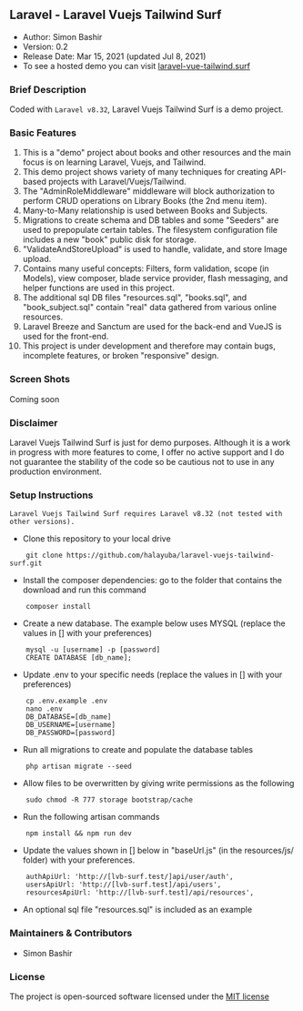 ## Laravel - Laravel Vuejs Tailwind Surf

- Author: Simon Bashir
- Version: 0.2
- Release Date: Mar 15, 2021 (updated Jul 8, 2021)
- To see a hosted demo you can visit [laravel-vue-tailwind.surf](http://laravel-vue-tailwind.surf)

### Brief Description
Coded with `Laravel v8.32`, Laravel Vuejs Tailwind Surf is a demo project.

### Basic Features
1. This is a "demo" project about books and other resources and the main focus is on learning Laravel, Vuejs, and Tailwind.
2. This demo project shows variety of many techniques for creating API-based projects with Laravel/Vuejs/Tailwind.
3. The "AdminRoleMiddleware" middleware will block authorization to perform CRUD operations on Library Books (the 2nd menu item).
4. Many-to-Many relationship is used between Books and Subjects.
5. Migrations to create schema and DB tables and some "Seeders" are used to prepopulate certain tables. The filesystem configuration file includes a new "book" public disk for storage.
6. "ValidateAndStoreUpload" is used to handle, validate, and store Image upload.
7. Contains many useful concepts: Filters, form validation, scope (in Models), view composer, blade service provider, flash messaging, and helper functions are used in this project.
8. The additional sql DB files "resources.sql", "books.sql", and "book_subject.sql" contain "real" data gathered from various online resources.
9. Laravel Breeze and Sanctum are used for the back-end and VueJS is used for the front-end.
10. This project is under development and therefore may contain bugs, incomplete features, or broken "responsive" design.

### Screen Shots
Coming soon


### Disclaimer
Laravel Vuejs Tailwind Surf is just for demo purposes. Although it is a work in progress with more features to come, I offer no active support and I do not guarantee the stability of the code so be cautious not to use in any production environment.

### Setup Instructions
```
Laravel Vuejs Tailwind Surf requires Laravel v8.32 (not tested with other versions).
```


* Clone this repository to your local drive
~~~
    git clone https://github.com/halayuba/laravel-vuejs-tailwind-surf.git
~~~
* Install the composer dependencies: go to the folder that contains the download and run this command
~~~
    composer install
~~~
* Create a new database. The example below uses MYSQL (replace the values in [] with your preferences)
~~~
    mysql -u [username] -p [password]
    CREATE DATABASE [db_name];
~~~
* Update .env to your specific needs (replace the values in [] with your preferences)
~~~
    cp .env.example .env
    nano .env
    DB_DATABASE=[db_name]
    DB_USERNAME=[username]
    DB_PASSWORD=[password]
~~~
* Run all migrations to create and populate the database tables
~~~
    php artisan migrate --seed
~~~
* Allow files to be overwritten by giving write permissions as the following
~~~
    sudo chmod -R 777 storage bootstrap/cache
~~~
* Run the following artisan commands
~~~
    npm install && npm run dev
~~~
* Update the values shown in [] below in "baseUrl.js" (in the resources/js/ folder) with your preferences.
~~~
    authApiUrl: 'http://[lvb-surf.test/]api/user/auth',
    usersApiUrl: 'http://[lvb-surf.test]/api/users',
    resourcesApiUrl: 'http://[lvb-surf.test]/api/resources',
~~~
* An optional sql file "resources.sql" is included as an example


### Maintainers & Contributors
- Simon Bashir

### License
The project is open-sourced software licensed under the [MIT license](http://opensource.org/licenses/MIT)
